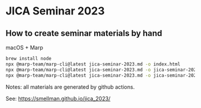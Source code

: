 # JICA Seminar 2023

## How to create seminar materials by hand

macOS + Marp

```bash
brew install node
npx @marp-team/marp-cli@latest jica-seminar-2023.md -o index.html
npx @marp-team/marp-cli@latest jica-seminar-2023.md -o jica-seminar-2023.pdf --allow-local-files
npx @marp-team/marp-cli@latest jica-seminar-2023.md -o jica-seminar-2023.pptx --allow-local-files
```

Notes: all materials are generated by github actions.

See: https://smellman.github.io/jica_2023/
